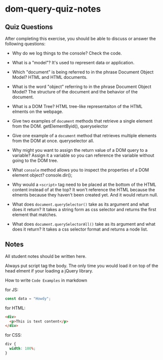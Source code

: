 # dom-query-quiz-notes

## Quiz Questions

After completing this exercise, you should be able to discuss or answer the following questions:

- Why do we log things to the console?
Check the code.

- What is a "model"?
It's used to represent data or application.

- Which "document" is being referred to in the phrase Document Object Model?
HTML and HTML documents.

- What is the word "object" referring to in the phrase Document Object Model?
The structure of the document and the behavior of the document.

- What is a DOM Tree?
HTML tree-like representaiton of the HTML elments on the webpage.

- Give two examples of `document` methods that retrieve a single element from the DOM.
getElementByid(), queryselector

- Give one example of a `document` method that retrieves multiple elements from the DOM at once.
queryselector all.

- Why might you want to assign the return value of a DOM query to a variable?
Assign it a variable so you can reference the variable without going to the DOM tree.

- What `console` method allows you to inspect the properties of a DOM element object?
console.dir();

- Why would a `<script>` tag need to be placed at the bottom of the HTML content instead of at the top?
It won't reference the HTML because the elments because they haven't been created yet. And
it would return null.

- What does `document.querySelector()` take as its argument and what does it return?
It takes a string form as css selector and returns the first element that matches.

- What does `document.querySelectorAll()` take as its argument and what does it return?
It takes a css selector format and returns a node list.

## Notes

All student notes should be written here.

Always put script tag the body.
The only time you would load it on top of the head elment if your loading
a jQuery library.

How to write `Code Examples` in markdown

for JS:

```javascript
const data = "Howdy";
```

for HTML:

```html
<div>
  <p>This is text content</p>
</div>
```

for CSS:

```css
div {
  width: 100%;
}
```

